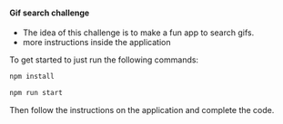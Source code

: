#### Gif search challenge

* The idea of this challenge is to make a fun app to search gifs.
* more instructions inside the application

To get started to just run the following commands:

```bash
npm install

npm run start
```

Then follow the instructions on the application and complete the code. 